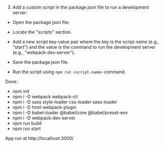 3. Add a custom script in the package.json file to run a development server:

- Open the package.json file.

- Locate the "scripts" section.

- Add a new script key-value pair where the key is the script name (e.g., "start") and the value is the command to run the development server (e.g., "webpack-dev-server").

- Save the package.json file.

- Run the script using `npm run <script-name>` command.

Done:

- npm init
- npm i -D webpack webpack-cli
- npm i -D sass style-loader css-loader sass-loader
- npm i -D html-webpack-plugin
- npm i -D babel-loader @babel/core @babel/preset-env
- npm i -D webpack-dev-server
- npm run build
- npm run start

App run at http://localhost:3000/